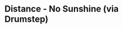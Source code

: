 <!--
id: 155307612
link: http://tumblr.atmos.org/post/155307612/distance-no-sunshine-via-drumstep
slug: distance-no-sunshine-via-drumstep
date: Mon Aug 03 2009 19:12:17 GMT-0700 (PDT)
publish: 2009-08-03
tags: 
title: Distance - No Sunshine (via Drumstep)
-->


Distance - No Sunshine (via Drumstep)
=====================================



